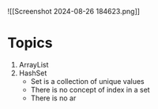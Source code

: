 ![[Screenshot 2024-08-26 184623.png]]
# Topics
1. ArrayList
2. HashSet
	- Set is a collection of unique values
	- There is no concept of index in a set
	- There is no ar
